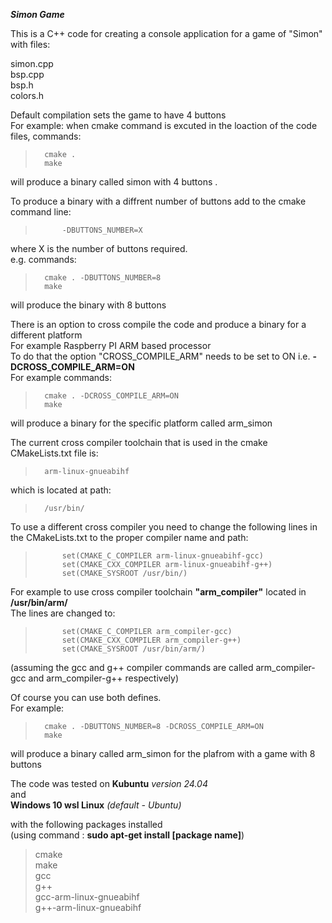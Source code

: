 _**Simon Game**_
 

This is a C++ code for creating a console application for a game of "Simon" with files:  
  
simon.cpp    
bsp.cpp   
bsp.h   
colors.h  


Default compilation sets the game to have 4 buttons    
For example: when cmake command is excuted in the loaction of the code files, commands:  
>		cmake .  
>		make  
will produce a binary called simon with 4 buttons .  

To produce a binary with a diffrent number of buttons add to the cmake command line:  
>			-DBUTTONS_NUMBER=X  
where X is the number of buttons required.  
e.g. commands:  
>		cmake . -DBUTTONS_NUMBER=8  
>		make  
will produce the binary with 8 buttons  
  
  
There is an option to cross compile the code and produce a binary for a different platform   
For example Raspberry PI ARM based processor  
To do that the option "CROSS_COMPILE_ARM" needs to be set to ON i.e. **-DCROSS_COMPILE_ARM=ON**  
For example commands:  
>		cmake . -DCROSS_COMPILE_ARM=ON  
>		make   
will produce a binary for the specific platform called arm_simon    

The current cross compiler toolchain that is used in the cmake CMakeLists.txt file is:  
>		arm-linux-gnueabihf  
which is located at path:  
>		/usr/bin/  
  
To use a different cross compiler you need to change the following lines in the CMakeLists.txt to the proper compiler name and path:  
>    		set(CMAKE_C_COMPILER arm-linux-gnueabihf-gcc)  
>    		set(CMAKE_CXX_COMPILER arm-linux-gnueabihf-g++)  
>    		set(CMAKE_SYSROOT /usr/bin/)  
	
For example to use cross compiler toolchain **"arm_compiler"** located in **/usr/bin/arm/**  
The lines are changed to:   
>			set(CMAKE_C_COMPILER arm_compiler-gcc)  
>			set(CMAKE_CXX_COMPILER arm_compiler-g++)  
>			set(CMAKE_SYSROOT /usr/bin/arm/)  
(assuming the gcc and g++ compiler commands are called arm_compiler-gcc and arm_compiler-g++ respectively)  
  
Of course you can use both defines.  
For example:  
>		cmake . -DBUTTONS_NUMBER=8 -DCROSS_COMPILE_ARM=ON  
>		make  

will produce a binary called arm_simon for the plafrom with a game with 8 buttons  
  
  
The code was tested on **Kubuntu** *version 24.04*    
and  
**Windows 10 wsl Linux** *(default - Ubuntu)*  
  
  
with the following packages installed   
(using command : **sudo apt-get install   [package name]**)  
  
> cmake  
> make  
> gcc  
> g++  
> gcc-arm-linux-gnueabihf   
> g++-arm-linux-gnueabihf  
  
	
